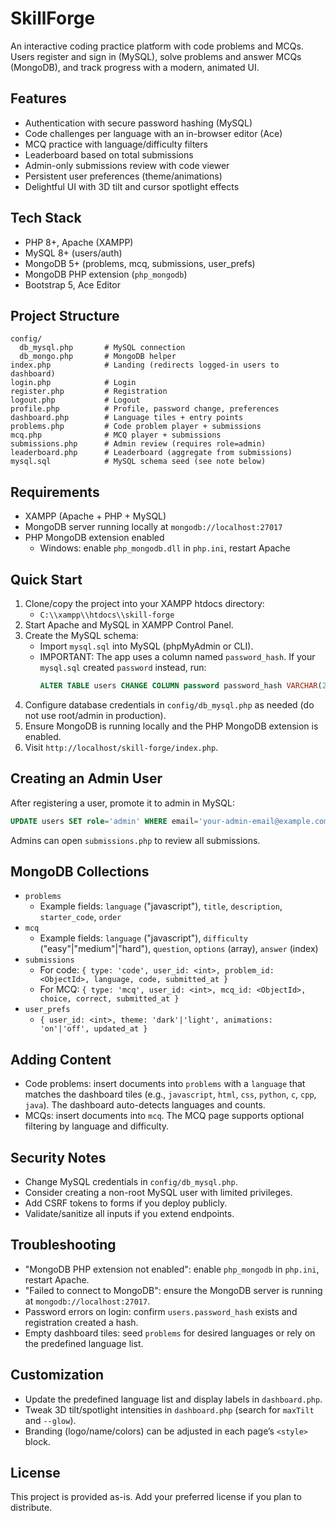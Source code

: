 # SkillForge

An interactive coding practice platform with code problems and MCQs. Users register and sign in (MySQL), solve problems and answer MCQs (MongoDB), and track progress with a modern, animated UI.

## Features
- Authentication with secure password hashing (MySQL)
- Code challenges per language with an in-browser editor (Ace)
- MCQ practice with language/difficulty filters
- Leaderboard based on total submissions
- Admin-only submissions review with code viewer
- Persistent user preferences (theme/animations)
- Delightful UI with 3D tilt and cursor spotlight effects

## Tech Stack
- PHP 8+, Apache (XAMPP)
- MySQL 8+ (users/auth)
- MongoDB 5+ (problems, mcq, submissions, user_prefs)
- MongoDB PHP extension (`php_mongodb`)
- Bootstrap 5, Ace Editor

## Project Structure
```
config/
  db_mysql.php       # MySQL connection
  db_mongo.php       # MongoDB helper
index.php            # Landing (redirects logged-in users to dashboard)
login.php            # Login
register.php         # Registration
logout.php           # Logout
profile.php          # Profile, password change, preferences
dashboard.php        # Language tiles + entry points
problems.php         # Code problem player + submissions
mcq.php              # MCQ player + submissions
submissions.php      # Admin review (requires role=admin)
leaderboard.php      # Leaderboard (aggregate from submissions)
mysql.sql            # MySQL schema seed (see note below)
```

## Requirements
- XAMPP (Apache + PHP + MySQL)
- MongoDB server running locally at `mongodb://localhost:27017`
- PHP MongoDB extension enabled
  - Windows: enable `php_mongodb.dll` in `php.ini`, restart Apache

## Quick Start
1. Clone/copy the project into your XAMPP htdocs directory:
   - `C:\\xampp\\htdocs\\skill-forge`
2. Start Apache and MySQL in XAMPP Control Panel.
3. Create the MySQL schema:
   - Import `mysql.sql` into MySQL (phpMyAdmin or CLI).
   - IMPORTANT: The app uses a column named `password_hash`.
     If your `mysql.sql` created `password` instead, run:
     ```sql
     ALTER TABLE users CHANGE COLUMN password password_hash VARCHAR(255) NOT NULL;
     ```
4. Configure database credentials in `config/db_mysql.php` as needed (do not use root/admin in production).
5. Ensure MongoDB is running locally and the PHP MongoDB extension is enabled.
6. Visit `http://localhost/skill-forge/index.php`.

## Creating an Admin User
After registering a user, promote it to admin in MySQL:
```sql
UPDATE users SET role='admin' WHERE email='your-admin-email@example.com';
```
Admins can open `submissions.php` to review all submissions.

## MongoDB Collections
- `problems`
  - Example fields: `language` ("javascript"), `title`, `description`, `starter_code`, `order`
- `mcq`
  - Example fields: `language` ("javascript"), `difficulty` ("easy"|"medium"|"hard"), `question`, `options` (array), `answer` (index)
- `submissions`
  - For code: `{ type: 'code', user_id: <int>, problem_id: <ObjectId>, language, code, submitted_at }`
  - For MCQ: `{ type: 'mcq', user_id: <int>, mcq_id: <ObjectId>, choice, correct, submitted_at }`
- `user_prefs`
  - `{ user_id: <int>, theme: 'dark'|'light', animations: 'on'|'off', updated_at }`

## Adding Content
- Code problems: insert documents into `problems` with a `language` that matches the dashboard tiles (e.g., `javascript`, `html`, `css`, `python`, `c`, `cpp`, `java`). The dashboard auto-detects languages and counts.
- MCQs: insert documents into `mcq`. The MCQ page supports optional filtering by language and difficulty.

## Security Notes
- Change MySQL credentials in `config/db_mysql.php`.
- Consider creating a non-root MySQL user with limited privileges.
- Add CSRF tokens to forms if you deploy publicly.
- Validate/sanitize all inputs if you extend endpoints.

## Troubleshooting
- "MongoDB PHP extension not enabled": enable `php_mongodb` in `php.ini`, restart Apache.
- "Failed to connect to MongoDB": ensure the MongoDB server is running at `mongodb://localhost:27017`.
- Password errors on login: confirm `users.password_hash` exists and registration created a hash.
- Empty dashboard tiles: seed `problems` for desired languages or rely on the predefined language list.

## Customization
- Update the predefined language list and display labels in `dashboard.php`.
- Tweak 3D tilt/spotlight intensities in `dashboard.php` (search for `maxTilt` and `--glow`).
- Branding (logo/name/colors) can be adjusted in each page’s `<style>` block.

## License
This project is provided as-is. Add your preferred license if you plan to distribute.


